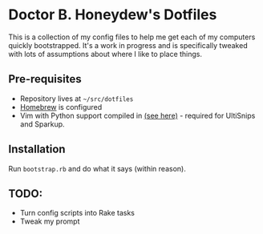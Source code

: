 # Doctor B. Honeydew's Dotfiles

This is a collection of my config files to help me get each of my
computers quickly bootstrapped. It's a work in progress and is
specifically tweaked with lots of assumptions about where I like
to place things.

## Pre-requisites

* Repository lives at `~/src/dotfiles`
* [Homebrew](http://mxcl.github.com/homebrew/) is configured
* Vim with Python support compiled in [(see here)](http://www.andrewvos.com/2011/07/23/upgrading-vim-on-os-x-with-homebrew/) - required for UltiSnips and Sparkup.

## Installation

Run `bootstrap.rb` and do what it says (within reason).

## TODO:

* Turn config scripts into Rake tasks
* Tweak my prompt
